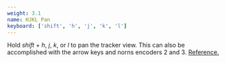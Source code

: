 ```yaml
---
weight: 3.1
name: HJKL Pan
keyboard: ['shift', 'h', 'j', 'k', 'l']
---
```

Hold _shift_ + _h_, _j_, _k_, or _l_ to pan the tracker view. This can also be accomplished with the arrow keys and norns encoders 2 and 3. [Reference.](https://en.wikipedia.org/wiki/Arrow_keys#HJKL_keys)